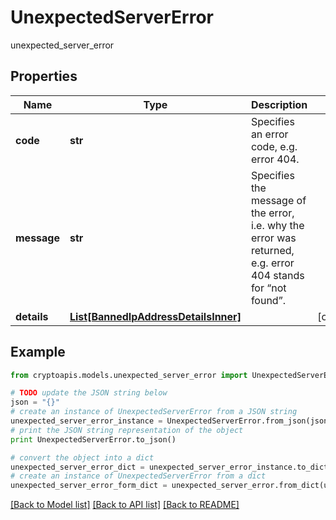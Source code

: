 # UnexpectedServerError

unexpected_server_error

## Properties
Name | Type | Description | Notes
------------ | ------------- | ------------- | -------------
**code** | **str** | Specifies an error code, e.g. error 404. | 
**message** | **str** | Specifies the message of the error, i.e. why the error was returned, e.g. error 404 stands for “not found”. | 
**details** | [**List[BannedIpAddressDetailsInner]**](BannedIpAddressDetailsInner.md) |  | [optional] 

## Example

```python
from cryptoapis.models.unexpected_server_error import UnexpectedServerError

# TODO update the JSON string below
json = "{}"
# create an instance of UnexpectedServerError from a JSON string
unexpected_server_error_instance = UnexpectedServerError.from_json(json)
# print the JSON string representation of the object
print UnexpectedServerError.to_json()

# convert the object into a dict
unexpected_server_error_dict = unexpected_server_error_instance.to_dict()
# create an instance of UnexpectedServerError from a dict
unexpected_server_error_form_dict = unexpected_server_error.from_dict(unexpected_server_error_dict)
```
[[Back to Model list]](../README.md#documentation-for-models) [[Back to API list]](../README.md#documentation-for-api-endpoints) [[Back to README]](../README.md)


